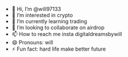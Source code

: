 - 👋 Hi, I’m @will97133
- 👀 I’m interested in crypto
- 🌱 I’m currently learning trading
- 💞️ I’m looking to collaborate on airdrop
- 📫 How to reach me insta digitaldreamsbywill
- 😄 Pronouns: will
- ⚡ Fun fact: hard life make better future

<!---
will97133/will97133 is a ✨ special ✨ repository because its `README.md` (this file) appears on your GitHub profile.
You can click the Preview link to take a look at your changes.
--->
